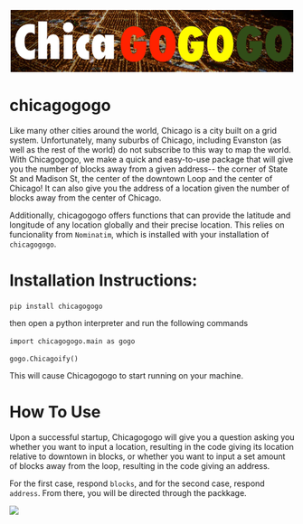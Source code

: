 <p>
<center>
<img width=500 src="https://github.com/ChaitanyaChawak/chicagogogo/blob/main/chicagogogo/logo.png?raw=true"></img>
</center>

# chicagogogo
Like many other cities around the world, Chicago is a city built on a grid system. Unfortunately, many suburbs of Chicago, including Evanston (as well as the rest of the world) do not subscribe to this way to map the world. With Chicagogogo, we make a quick and easy-to-use package that will give you the number of blocks away from a given address-- the corner of State St and Madison St, the center of the downtown Loop and the center of Chicago! It can also give you the address of a location given the number of blocks away from the center of Chicago. 

Additionally, chicagogogo offers functions that can provide the latitude and longitude of any location globally and their precise location. This relies on funcionality from `Nominatim`, which is installed with your installation of `chicagogogo`.

# Installation Instructions:

`pip install chicagogogo`

then open a python interpreter and run the following commands

`import chicagogogo.main as gogo`

`gogo.Chicagoify()`

This will cause Chicagogogo to start running on your machine.
# How To Use
Upon a successful startup, Chicagogogo will give you a question asking you whether you want to input a location, resulting in the code giving its location relative to downtown in blocks, or whether you want to input a set amount of blocks away from the loop, resulting in the code giving an address.

For the first case, respond `blocks`, and for the second case, respond `address`. From there, you will be directed through the packkage.
<p>
<left>
<img width=100 src="https://img.shields.io/badge/Made%20at-Code/Astro-blueviolet.svg"></img>
</left>

